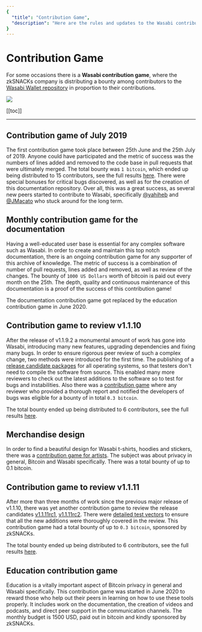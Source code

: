 ```yaml
---
{
  "title": "Contribution Game",
  "description": "Here are the rules and updates to the Wasabi contribution game, a bounty program for all Wasabikas. This is the Wasabi documentation, an archive of knowledge about the open-source, non-custodial and privacy-focused Bitcoin wallet for desktop."
}
---
```


# Contribution Game

For some occasions there is a **Wasabi contribution game**, where the zkSNACKs company is distributing a bounty among contributors to the [Wasabi Wallet repository](https://github.com/zkSNACKs/WalletWasabi) in proportion to their contributions.

![](/ContributionGame.png)

[[toc]]

---

## Contribution game of July 2019

The first contribution game took place between 25th June and the 25th July of 2019.
Anyone could have participated and the metric of success was the numbers of lines added and removed to the code base in pull requests that were ultimately merged.
The total bounty was `1 bitcoin`, which ended up being distributed to 15 contributors, see the full results [here](https://github.com/zkSNACKs/WalletWasabi/issues/2016).
There were special bonuses for critical bugs discovered, as well as for the creation of this documentation repository.
Over all, this was a great success, as several new peers started to contribute to Wasabi, specifically [@yahiheb](https://github.com/yahiheb) and [@JMacato](https://github.com/jmacato) who stuck around for the long term.

## Monthly contribution game for the documentation

Having a well-educated user base is essential for any complex software such as Wasabi.
In order to create and maintain this top notch documentation, there is an ongoing contribution game for any supporter of this archive of knowledge.
The metric of success is a combination of number of pull requests, lines added and removed, as well as review of the changes.
The bounty of `1000 US Dollars` worth of bitcoin is paid out every month on the 25th.
The depth, quality and continuous maintenance of this documentation is a proof of the success of this contribution game!

The documentation contribution game got replaced by the education contribution game in June 2020.

## Contribution game to review v1.1.10

After the release of v1.1.9.2 a monumental amount of work has gone into Wasabi, introducing many new features, upgrading dependencies and fixing many bugs.
In order to ensure rigorous peer review of such a complex change, two methods were introduced for the first time.
The publishing of a [release candidate packages](https://github.com/zkSNACKs/WalletWasabi/releases/tag/v1.1.10rc1) for all operating systems, so that testers don't need to compile the software from source.
This enabled many more reviewers to check out the latest additions to the software so to test for bugs and instabilities.
Also there was a [contribution game](https://github.com/zkSNACKs/WalletWasabi/issues/2631) where any reviewer who provided a thorough report and notified the developers of bugs was eligible for a bounty of in total `0.3 bitcoin`.

The total bounty ended up being distributed to 6 contributors, see the full results [here](https://github.com/zkSNACKs/WalletWasabi/issues/2631#issuecomment-565746074).

## Merchandise design

In order to find a beautiful design for Wasabi t-shirts, hoodies and stickers, there was a [contribution game for artists](https://github.com/zkSNACKs/Meta/issues/76).
The subject was about privacy in general, Bitcoin and Wasabi specifically.
There was a total bounty of up to 0.1 bitcoin.

## Contribution game to review v1.1.11

After more than three months of work since the previous major release of v1.1.10, there was yet another contribution game to review the release candidates [v1.1.11rc1](https://github.com/molnard/WalletWasabi/releases/tag/v1.1.11rc1), [v1.1.11rc2](https://github.com/molnard/WalletWasabi/releases/tag/v1.1.11rc2).
There were [detailed test vectors](https://github.com/zkSNACKs/WalletWasabi/issues/3396) to ensure that all the new additions were thoroughly covered in the review.
This contribution game had a total bounty of up to `0.3 bitcoin`, sponsored by zkSNACKs.

The total bounty ended up being distributed to 6 contributors, see the full results [here](https://github.com/zkSNACKs/WalletWasabi/issues/3396#issuecomment-610313893).

## Education contribution game

Education is a vitally important aspect of Bitcoin privacy in general and Wasabi specifically.
This contribution game was started in June 2020 to reward those who help out their peers in learning on how to use these tools properly.
It includes work on the documentation, the creation of videos and podcasts, and direct peer support in the communication channels.
The monthly budget is 1500 USD, paid out in bitcoin and kindly sponsored by zkSNACKs.
